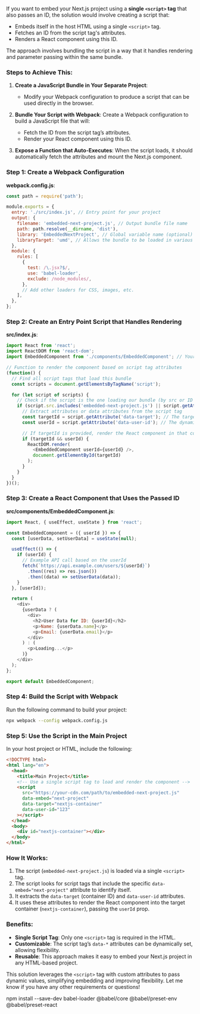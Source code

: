 If you want to embed your Next.js project using a **single `<script>` tag** that also passes an ID, the solution would involve creating a script that:
- Embeds itself in the host HTML using a single `<script>` tag.
- Fetches an ID from the script tag's attributes.
- Renders a React component using this ID.

The approach involves bundling the script in a way that it handles rendering and parameter passing within the same bundle.

### Steps to Achieve This:

1. **Create a JavaScript Bundle in Your Separate Project**:
   - Modify your Webpack configuration to produce a script that can be used directly in the browser.

2. **Bundle Your Script with Webpack**:
   Create a Webpack configuration to build a JavaScript file that will:
   - Fetch the ID from the script tag’s attributes.
   - Render your React component using this ID.

3. **Expose a Function that Auto-Executes**:
   When the script loads, it should automatically fetch the attributes and mount the Next.js component.

### Step 1: Create a Webpack Configuration

**webpack.config.js**:

```javascript
const path = require('path');

module.exports = {
  entry: './src/index.js', // Entry point for your project
  output: {
    filename: 'embedded-next-project.js', // Output bundle file name
    path: path.resolve(__dirname, 'dist'),
    library: 'EmbeddedNextProject', // Global variable name (optional)
    libraryTarget: 'umd', // Allows the bundle to be loaded in various module systems
  },
  module: {
    rules: [
      {
        test: /\.jsx?$/,
        use: 'babel-loader',
        exclude: /node_modules/,
      },
      // Add other loaders for CSS, images, etc.
    ],
  },
};
```

### Step 2: Create an Entry Point Script that Handles Rendering

**src/index.js**:

```javascript
import React from 'react';
import ReactDOM from 'react-dom';
import EmbeddedComponent from './components/EmbeddedComponent'; // Your Next.js component

// Function to render the component based on script tag attributes
(function() {
  // Find all script tags that load this bundle
  const scripts = document.getElementsByTagName('script');

  for (let script of scripts) {
    // Check if the script is the one loading our bundle (by src or ID attribute)
    if (script.src.includes('embedded-next-project.js') || script.getAttribute('data-embed') === 'next-project') {
      // Extract attributes or data attributes from the script tag
      const targetId = script.getAttribute('data-target'); // The target container ID
      const userId = script.getAttribute('data-user-id'); // The dynamic user ID passed

      // If targetId is provided, render the React component in that container
      if (targetId && userId) {
        ReactDOM.render(
          <EmbeddedComponent userId={userId} />,
          document.getElementById(targetId)
        );
      }
    }
  }
})();
```

### Step 3: Create a React Component that Uses the Passed ID

**src/components/EmbeddedComponent.js**:

```javascript
import React, { useEffect, useState } from 'react';

const EmbeddedComponent = ({ userId }) => {
  const [userData, setUserData] = useState(null);

  useEffect(() => {
    if (userId) {
      // Example API call based on the userId
      fetch(`https://api.example.com/users/${userId}`)
        .then((res) => res.json())
        .then((data) => setUserData(data));
    }
  }, [userId]);

  return (
    <div>
      {userData ? (
        <div>
          <h2>User Data for ID: {userId}</h2>
          <p>Name: {userData.name}</p>
          <p>Email: {userData.email}</p>
        </div>
      ) : (
        <p>Loading...</p>
      )}
    </div>
  );
};

export default EmbeddedComponent;
```

### Step 4: Build the Script with Webpack

Run the following command to build your project:

```bash
npx webpack --config webpack.config.js
```

### Step 5: Use the Script in the Main Project

In your host project or HTML, include the following:

```html
<!DOCTYPE html>
<html lang="en">
  <head>
    <title>Main Project</title>
    <!-- Use a single script tag to load and render the component -->
    <script
      src="https://your-cdn.com/path/to/embedded-next-project.js"
      data-embed="next-project"
      data-target="nextjs-container"
      data-user-id="123"
    ></script>
  </head>
  <body>
    <div id="nextjs-container"></div>
  </body>
</html>
```

### How It Works:
1. The script (`embedded-next-project.js`) is loaded via a single `<script>` tag.
2. The script looks for script tags that include the specific `data-embed="next-project"` attribute to identify itself.
3. It extracts the `data-target` (container ID) and `data-user-id` attributes.
4. It uses these attributes to render the React component into the target container (`nextjs-container`), passing the `userId` prop.

### Benefits:
- **Single Script Tag**: Only one `<script>` tag is required in the HTML.
- **Customizable**: The script tag’s `data-*` attributes can be dynamically set, allowing flexibility.
- **Reusable**: This approach makes it easy to embed your Next.js project in any HTML-based project.

This solution leverages the `<script>` tag with custom attributes to pass dynamic values, simplifying embedding and improving flexibility. Let me know if you have any other requirements or questions!

npm install --save-dev babel-loader @babel/core @babel/preset-env @babel/preset-react
